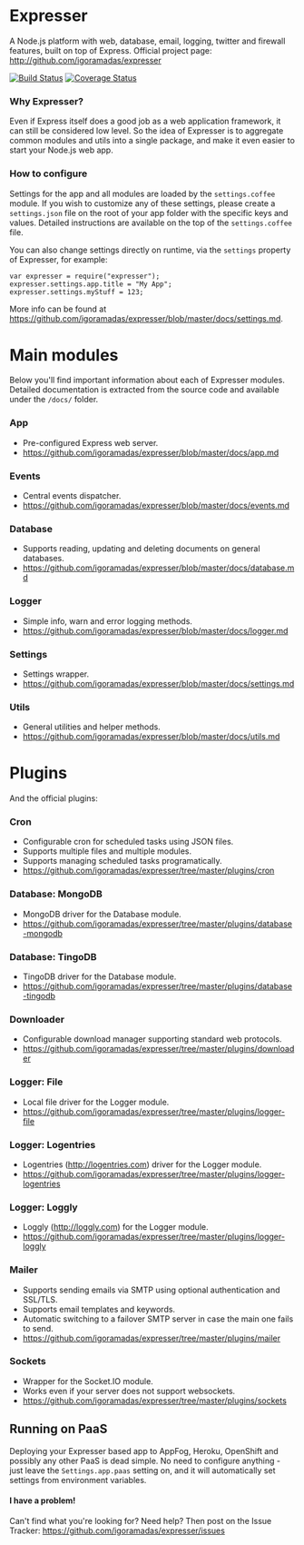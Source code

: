 # Expresser

A Node.js platform with web, database, email, logging, twitter and firewall features, built on top of Express.
Official project page: http://github.com/igoramadas/expresser

[![Build Status](https://travis-ci.org/igoramadas/expresser.png?branch=master)](https://travis-ci.org/igoramadas/expresser)
[![Coverage Status](https://coveralls.io/repos/github/igoramadas/expresser/badge.svg?branch=master)](https://coveralls.io/github/igoramadas/expresser?branch=master)

### Why Expresser?

Even if Express itself does a good job as a web application framework, it can still be considered low level.
So the idea of Expresser is to aggregate common modules and utils into a single package, and make it even easier to
start your Node.js web app.

### How to configure

Settings for the app and all modules are loaded by the `settings.coffee` module. If you wish to customize any of
these settings, please create a `settings.json` file on the root of your app folder with the specific keys
and values. Detailed instructions are available on the top of the `settings.coffee` file.

You can also change settings directly on runtime, via the `settings` property of Expresser, for example:

    var expresser = require("expresser");
    expresser.settings.app.title = "My App";
    expresser.settings.myStuff = 123;

More info can be found at https://github.com/igoramadas/expresser/blob/master/docs/settings.md.

# Main modules

Below you'll find important information about each of Expresser modules. Detailed documentation is extracted from
the source code and available under the `/docs/` folder.

### App
*   Pre-configured Express web server.
*   https://github.com/igoramadas/expresser/blob/master/docs/app.md

### Events
*   Central events dispatcher.
*   https://github.com/igoramadas/expresser/blob/master/docs/events.md

### Database
*   Supports reading, updating and deleting documents on general databases.
*   https://github.com/igoramadas/expresser/blob/master/docs/database.md

### Logger
*   Simple info, warn and error logging methods.
*   https://github.com/igoramadas/expresser/blob/master/docs/logger.md

### Settings
*   Settings wrapper.
*   https://github.com/igoramadas/expresser/blob/master/docs/settings.md

### Utils
*   General utilities and helper methods.
*   https://github.com/igoramadas/expresser/blob/master/docs/utils.md

# Plugins

And the official plugins:

### Cron
*   Configurable cron for scheduled tasks using JSON files.
*   Supports multiple files and multiple modules.
*   Supports managing scheduled tasks programatically.
*   https://github.com/igoramadas/expresser/tree/master/plugins/cron

### Database: MongoDB
*   MongoDB driver for the Database module.
*   https://github.com/igoramadas/expresser/tree/master/plugins/database-mongodb

### Database: TingoDB
*   TingoDB driver for the Database module.
*   https://github.com/igoramadas/expresser/tree/master/plugins/database-tingodb

### Downloader
*   Configurable download manager supporting standard web protocols.
*   https://github.com/igoramadas/expresser/tree/master/plugins/downloader

### Logger: File
*   Local file driver for the Logger module.
*   https://github.com/igoramadas/expresser/tree/master/plugins/logger-file

### Logger: Logentries
*   Logentries (http://logentries.com) driver for the Logger module.
*   https://github.com/igoramadas/expresser/tree/master/plugins/logger-logentries

### Logger: Loggly
*   Loggly (http://loggly.com) for the Logger module.
*   https://github.com/igoramadas/expresser/tree/master/plugins/logger-loggly

### Mailer
*   Supports sending emails via SMTP using optional authentication and SSL/TLS.
*   Supports email templates and keywords.
*   Automatic switching to a failover SMTP server in case the main one fails to send.
*   https://github.com/igoramadas/expresser/tree/master/plugins/mailer

### Sockets
*   Wrapper for the Socket.IO module.
*   Works even if your server does not support websockets.
*   https://github.com/igoramadas/expresser/tree/master/plugins/sockets

## Running on PaaS

Deploying your Expresser based app to AppFog, Heroku, OpenShift and possibly any other PaaS is dead simple.
No need to configure anything - just leave the `Settings.app.paas` setting on, and it will automatically set
settings from environment variables.

#### I have a problem!

Can't find what you're looking for? Need help? Then post on the Issue Tracker: https://github.com/igoramadas/expresser/issues

